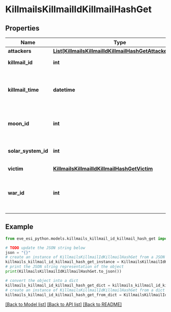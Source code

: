 # KillmailsKillmailIdKillmailHashGet


## Properties

Name | Type | Description | Notes
------------ | ------------- | ------------- | -------------
**attackers** | [**List[KillmailsKillmailIdKillmailHashGetAttackersInner]**](KillmailsKillmailIdKillmailHashGetAttackersInner.md) |  | 
**killmail_id** | **int** | ID of the killmail | 
**killmail_time** | **datetime** | Time that the victim was killed and the killmail generated  | 
**moon_id** | **int** | Moon if the kill took place at one | [optional] 
**solar_system_id** | **int** | Solar system that the kill took place in  | 
**victim** | [**KillmailsKillmailIdKillmailHashGetVictim**](KillmailsKillmailIdKillmailHashGetVictim.md) |  | 
**war_id** | **int** | War if the killmail is generated in relation to an official war  | [optional] 

## Example

```python
from eve_esi_python.models.killmails_killmail_id_killmail_hash_get import KillmailsKillmailIdKillmailHashGet

# TODO update the JSON string below
json = "{}"
# create an instance of KillmailsKillmailIdKillmailHashGet from a JSON string
killmails_killmail_id_killmail_hash_get_instance = KillmailsKillmailIdKillmailHashGet.from_json(json)
# print the JSON string representation of the object
print(KillmailsKillmailIdKillmailHashGet.to_json())

# convert the object into a dict
killmails_killmail_id_killmail_hash_get_dict = killmails_killmail_id_killmail_hash_get_instance.to_dict()
# create an instance of KillmailsKillmailIdKillmailHashGet from a dict
killmails_killmail_id_killmail_hash_get_from_dict = KillmailsKillmailIdKillmailHashGet.from_dict(killmails_killmail_id_killmail_hash_get_dict)
```
[[Back to Model list]](../README.md#documentation-for-models) [[Back to API list]](../README.md#documentation-for-api-endpoints) [[Back to README]](../README.md)


